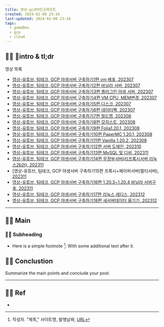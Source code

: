 ```yaml
---
title: 영상-gcd마인크래프트
created: 2024-02-08 23:34
last-updated: 2024-02-08 23:34
tags:
  - gameDev
  - gcp
  - cloud
---
```


## 👯‍♂️ intro & tl;dr


영상 목록

- [영상-유튜브, 팀테크, GCP 야생서버 구축하기1편 vm 배포, 202307](https://www.youtube.com/watch?v=oUYsbycuuc0&t=57s)
- [영상-유튜브, 팀테크, GCP 야생서버 구축하기2편 바닐라 서버, 202307](https://www.youtube.com/watch?v=aPMlYg_q-UA)
- [영상-유튜브, 팀테크, GCP 야생서버 구축하기3편 플러그인 야생 서버, 202307](https://www.youtube.com/watch?v=VXX8og1do9g)
- [영상-유튜브, 팀테크, GCP 야생서버 구축하기4편 VM CPU, MEM변경, 202307](https://www.youtube.com/watch?v=0QTA7qMoaic)
- [영상-유튜브, 팀테크, GCP 야생서버 구축하기5편 디스크, 202307](https://www.youtube.com/watch?v=b86lcKjUbuc)
- [영상-유튜브, 팀테크, GCP 야생서버 구축하기6편 데이터팩, 202307](https://www.youtube.com/watch?v=jAnrurA3e2M)
- [영상-유튜브, 팀테크, GCP 야생서버 구축하기7편 월드맵, 202308](https://www.youtube.com/watch?v=CQTOH9RqDC4)
- [영상-유튜브, 팀테크, GCP 야생서버 구축하기8편 모히스트, 202308](https://www.youtube.com/watch?v=HD-vw9vzEmk)
- [영상-유튜브, 팀테크, GCP 야생서버 구축하기9편 Folia1.20.1, 202308](https://www.youtube.com/watch?v=_HKFnzMx9WY)
- [영상-유튜브, 팀테크, GCP 야생서버 구축하기10편 PaperMC 1.20.1, 202308](https://www.youtube.com/watch?v=PY9-NXWEbqs&t=23s)
- [영상-유튜브, 팀테크, GCP 야생서버 구축하기11편 Vanilla 1.20.2, 202308](https://www.youtube.com/watch?v=EPxqOFFMMEc)
- [영상-유튜브, 팀테크, GCP 야생서버 구축하기12편 서버 도메인, 202310](https://www.youtube.com/watch?v=t8HCpLdRwfk)
- [영상-유튜브, 팀테크, GCP 야생서버 구축하기13편 MySQL 및 디비, 202311](https://www.youtube.com/watch?v=RoqgNzZPwxo&t=170s)
- [영상-유튜브, 팀테크, GCP 야생서버 구축하기14편 무정부서버(리프록시서버 리눅스2b2t), 202311](https://www.youtube.com/watch?v=bEpZXXetLzk&t=4s)
- [영상-유튜브, 팀테크, GCP 야생서버 구축하기15편 프록시+페이퍼서버(멀티서버), [202311](https://www.youtube.com/watch?v=njxKTySWaKQ)
- [영상-유튜브, 팀테크, GCP 야생서버 구축하기16편 1.20.3~1.20.4 바닐라 서버구축, 202311](https://www.youtube.com/watch?v=_KKuEcxk_5k)
- [영상-유튜브, 팀테크, GCP 야생서버 구축하기17편 리눅스 레디스, 202312](https://www.youtube.com/watch?v=nEpNlRiLBek&t=8s)
- [영상-유튜브, 팀테크, GCP 야생서버 구축하기18편 새서버데이터 옮기기, 202312](https://www.youtube.com/watch?v=9l-3EEMVLV0)

--- 



## 👯‍♂️ Main


### 👯‍♂️ Subheading

- Here is a simple footnote [^1]:  With some additional text after it.

## 👯‍♂️ Conclustion

Summarize the main points and conclude your post.

--- 

## 👯‍♂️ Ref

- [^1]:  작성자. "제목," 사이트명, 발행날짜, [URL](www.naver.com)

